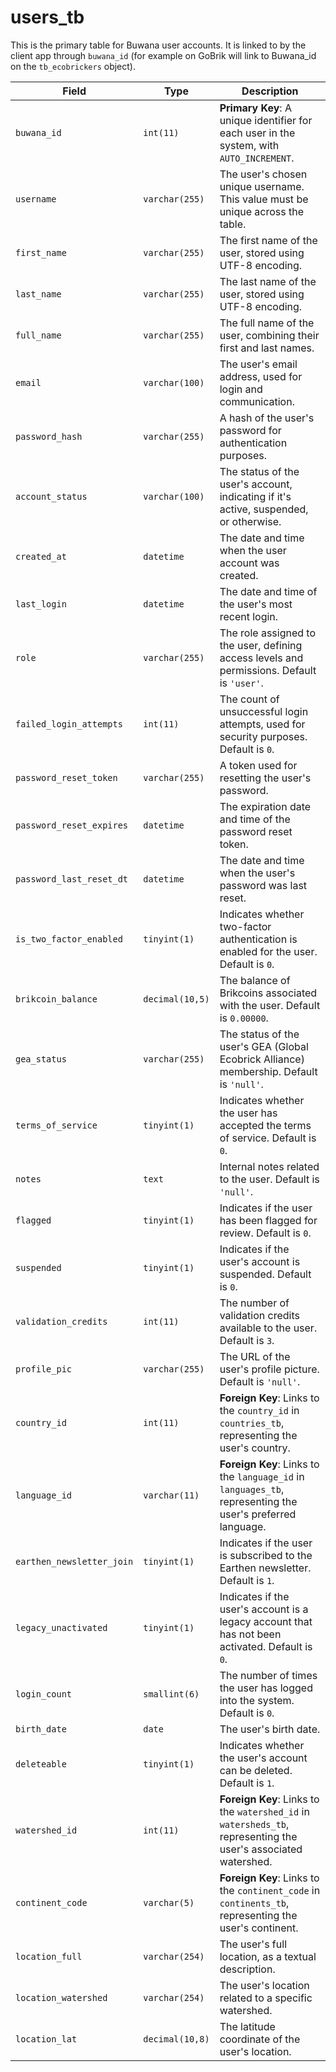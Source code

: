 # users_tb

This is the primary table for Buwana user accounts. It is linked to by the client app through `buwana_id` (for example on GoBrik will link to Buwana_id on the `tb_ecobrickers` object).

| Field                   | Type               | Description                                                                                              |
|-------------------------|--------------------|----------------------------------------------------------------------------------------------------------|
| `buwana_id`             | `int(11)`          | **Primary Key**: A unique identifier for each user in the system, with `AUTO_INCREMENT`.                 |
| `username`              | `varchar(255)`     | The user's chosen unique username. This value must be unique across the table.                           |
| `first_name`            | `varchar(255)`     | The first name of the user, stored using UTF-8 encoding.                                                 |
| `last_name`             | `varchar(255)`     | The last name of the user, stored using UTF-8 encoding.                                                  |
| `full_name`             | `varchar(255)`     | The full name of the user, combining their first and last names.                                         |
| `email`                 | `varchar(100)`     | The user's email address, used for login and communication.                                              |
| `password_hash`         | `varchar(255)`     | A hash of the user's password for authentication purposes.                                               |
| `account_status`        | `varchar(100)`     | The status of the user's account, indicating if it's active, suspended, or otherwise.                    |
| `created_at`            | `datetime`         | The date and time when the user account was created.                                                     |
| `last_login`            | `datetime`         | The date and time of the user's most recent login.                                                       |
| `role`                  | `varchar(255)`     | The role assigned to the user, defining access levels and permissions. Default is `'user'`.              |
| `failed_login_attempts` | `int(11)`          | The count of unsuccessful login attempts, used for security purposes. Default is `0`.                    |
| `password_reset_token`  | `varchar(255)`     | A token used for resetting the user's password.                                                          |
| `password_reset_expires`| `datetime`         | The expiration date and time of the password reset token.                                                |
| `password_last_reset_dt`| `datetime`         | The date and time when the user's password was last reset.                                               |
| `is_two_factor_enabled` | `tinyint(1)`       | Indicates whether two-factor authentication is enabled for the user. Default is `0`.                     |
| `brikcoin_balance`      | `decimal(10,5)`    | The balance of Brikcoins associated with the user. Default is `0.00000`.                                 |
| `gea_status`            | `varchar(255)`     | The status of the user's GEA (Global Ecobrick Alliance) membership. Default is `'null'`.                 |
| `terms_of_service`      | `tinyint(1)`       | Indicates whether the user has accepted the terms of service. Default is `0`.                            |
| `notes`                 | `text`             | Internal notes related to the user. Default is `'null'`.                                                 |
| `flagged`               | `tinyint(1)`       | Indicates if the user has been flagged for review. Default is `0`.                                       |
| `suspended`             | `tinyint(1)`       | Indicates if the user's account is suspended. Default is `0`.                                            |
| `validation_credits`    | `int(11)`          | The number of validation credits available to the user. Default is `3`.                                  |
| `profile_pic`           | `varchar(255)`     | The URL of the user's profile picture. Default is `'null'`.                                              |
| `country_id`            | `int(11)`          | **Foreign Key**: Links to the `country_id` in `countries_tb`, representing the user's country.           |
| `language_id`           | `varchar(11)`      | **Foreign Key**: Links to the `language_id` in `languages_tb`, representing the user's preferred language.|
| `earthen_newsletter_join`| `tinyint(1)`      | Indicates if the user is subscribed to the Earthen newsletter. Default is `1`.                           |
| `legacy_unactivated`    | `tinyint(1)`       | Indicates if the user's account is a legacy account that has not been activated. Default is `0`.         |
| `login_count`           | `smallint(6)`      | The number of times the user has logged into the system. Default is `0`.                                 |
| `birth_date`            | `date`             | The user's birth date.                                                                                   |
| `deleteable`            | `tinyint(1)`       | Indicates whether the user's account can be deleted. Default is `1`.                                     |
| `watershed_id`          | `int(11)`          | **Foreign Key**: Links to the `watershed_id` in `watersheds_tb`, representing the user's associated watershed. |
| `continent_code`        | `varchar(5)`       | **Foreign Key**: Links to the `continent_code` in `continents_tb`, representing the user's continent.     |
| `location_full`         | `varchar(254)`     | The user's full location, as a textual description.                                                      |
| `location_watershed`    | `varchar(254)`     | The user's location related to a specific watershed.                                                     |
| `location_lat`          | `decimal(10,8)`    | The latitude coordinate of the user's location.                                                          |

